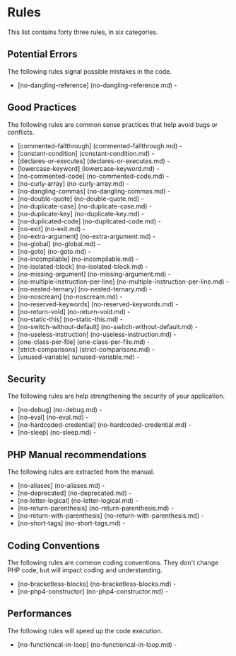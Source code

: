 <!-- generated on 16-12-2014 10:0:22-->
# Rules

This list contains forty three rules, in six categories.

## Potential Errors

The following rules signal possible mistakes in the code.

 * [no-dangling-reference] (no-dangling-reference.md) - 

## Good Practices

The following rules are common sense practices that help avoid bugs or conflicts.

 * [commented-fallthrough] (commented-fallthrough.md) - 
 * [constant-condition] (constant-condition.md) - 
 * [declares-or-executes] (declares-or-executes.md) - 
 * [lowercase-keyword] (lowercase-keyword.md) - 
 * [no-commented-code] (no-commented-code.md) - 
 * [no-curly-array] (no-curly-array.md) - 
 * [no-dangling-commas] (no-dangling-commas.md) - 
 * [no-double-quote] (no-double-quote.md) - 
 * [no-duplicate-case] (no-duplicate-case.md) - 
 * [no-duplicate-key] (no-duplicate-key.md) - 
 * [no-duplicated-code] (no-duplicated-code.md) - 
 * [no-exit] (no-exit.md) - 
 * [no-extra-argument] (no-extra-argument.md) - 
 * [no-global] (no-global.md) - 
 * [no-goto] (no-goto.md) - 
 * [no-incompilable] (no-incompilable.md) - 
 * [no-isolated-block] (no-isolated-block.md) - 
 * [no-missing-argument] (no-missing-argument.md) - 
 * [no-multiple-instruction-per-line] (no-multiple-instruction-per-line.md) - 
 * [no-nested-ternary] (no-nested-ternary.md) - 
 * [no-noscream] (no-noscream.md) - 
 * [no-reserved-keywords] (no-reserved-keywords.md) - 
 * [no-return-void] (no-return-void.md) - 
 * [no-static-this] (no-static-this.md) - 
 * [no-switch-without-default] (no-switch-without-default.md) - 
 * [no-useless-instruction] (no-useless-instruction.md) - 
 * [one-class-per-file] (one-class-per-file.md) - 
 * [strict-comparisons] (strict-comparisons.md) - 
 * [unused-variable] (unused-variable.md) - 

## Security

The following rules are help strengthening the security of your application.

 * [no-debug] (no-debug.md) - 
 * [no-eval] (no-eval.md) - 
 * [no-hardcoded-credential] (no-hardcoded-credential.md) - 
 * [no-sleep] (no-sleep.md) - 

## PHP Manual recommendations

The following rules are extracted from the manual.

 * [no-aliases] (no-aliases.md) - 
 * [no-deprecated] (no-deprecated.md) - 
 * [no-letter-logical] (no-letter-logical.md) - 
 * [no-return-parenthesis] (no-return-parenthesis.md) - 
 * [no-return-with-parenthesis] (no-return-with-parenthesis.md) - 
 * [no-short-tags] (no-short-tags.md) - 

## Coding Conventions

The following rules are common coding conventions. They don't change PHP code, but will impact coding and understanding.

 * [no-bracketless-blocks] (no-bracketless-blocks.md) - 
 * [no-php4-constructor] (no-php4-constructor.md) - 

## Performances

The following rules will speed up the code execution.

 * [no-functioncal-in-loop] (no-functioncal-in-loop.md) - 

